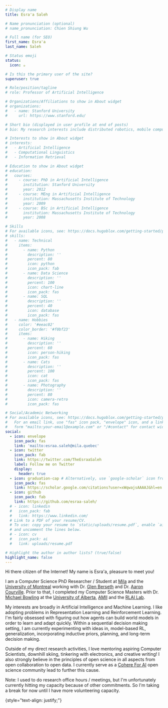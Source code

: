 ```yaml
---
# Display name
title: Esra'a Saleh

# Name pronunciation (optional)
# name_pronunciation: Chien Shiung Wu

# Full name (for SEO)
first_name: Esra'a
last_name: Saleh

# Status emoji
status:
  icon: ☕️

# Is this the primary user of the site?
superuser: true

# Role/position/tagline
# role: Professor of Artificial Intelligence

# Organizations/Affiliations to show in About widget
# organizations:
#   - name: Stanford University
#     url: https://www.stanford.edu/

# Short bio (displayed in user profile at end of posts)
# bio: My research interests include distributed robotics, mobile computing and programmable matter.

# Interests to show in About widget
# interests:
#   - Artificial Intelligence
#   - Computational Linguistics
#   - Information Retrieval

# Education to show in About widget
# education:
#   courses:
#     - course: PhD in Artificial Intelligence
#       institution: Stanford University
#       year: 2012
#     - course: MEng in Artificial Intelligence
#       institution: Massachusetts Institute of Technology
#       year: 2009
#     - course: BSc in Artificial Intelligence
#       institution: Massachusetts Institute of Technology
#       year: 2008

# Skills
# For available icons, see: https://docs.hugoblox.com/getting-started/page-builder/#icons
# skills:
#   - name: Technical
#     items:
#       - name: Python
#         description: ''
#         percent: 80
#         icon: python
#         icon_pack: fab
#       - name: Data Science
#         description: ''
#         percent: 100
#         icon: chart-line
#         icon_pack: fas
#       - name: SQL
#         description: ''
#         percent: 40
#         icon: database
#         icon_pack: fas
#   - name: Hobbies
#     color: '#eeac02'
#     color_border: '#f0bf23'
#     items:
#       - name: Hiking
#         description: ''
#         percent: 60
#         icon: person-hiking
#         icon_pack: fas
#       - name: Cats
#         description: ''
#         percent: 100
#         icon: cat
#         icon_pack: fas
#       - name: Photography
#         description: ''
#         percent: 80
#         icon: camera-retro
#         icon_pack: fas

# Social/Academic Networking
# For available icons, see: https://docs.hugoblox.com/getting-started/page-builder/#icons
#   For an email link, use "fas" icon pack, "envelope" icon, and a link in the
#   form "mailto:your-email@example.com" or "/#contact" for contact widget.
social:
  - icon: envelope
    icon_pack: fas
    link: 'mailto:esraa.saleh@mila.quebec'
  - icon: twitter
    icon_pack: fab
    link: https://twitter.com/TheEsraaSaleh
    label: Follow me on Twitter
    display:
      header: true
  - icon: graduation-cap # Alternatively, use `google-scholar` icon from `ai` icon pack
    icon_pack: fas
    link: https://scholar.google.com/citations?user=xWqwajsAAAAJ&hl=en
  - icon: github
    icon_pack: fab
    link: https://github.com/esraa-saleh/
  # - icon: linkedin
  #   icon_pack: fab
  #   link: https://www.linkedin.com/
  # Link to a PDF of your resume/CV.
  # To use: copy your resume to `static/uploads/resume.pdf`, enable `ai` icons in `params.yaml`,
  # and uncomment the lines below.
  # - icon: cv
  #   icon_pack: ai
  #   link: uploads/resume.pdf

# Highlight the author in author lists? (true/false)
highlight_name: false
---
```


Hi there citizen of the Internet! My name is Esra'a, pleasure to meet you! 

I am a Computer Science PhD Researcher / Student at [Mila](https://mila.quebec/en/) and the [University of Montreal](https://www.umontreal.ca/) working with Dr. [Glen Berseth](https://scholar.google.ca/citations?user=-WZcuuwAAAAJ&hl=en) and Dr. [Aaron Courville](https://scholar.google.com/citations?user=km6CP8cAAAAJ&hl=en). Prior to that, I completed my Computer Science Masters with Dr. [Michael Bowling](https://scholar.google.ca/citations?user=PYtPCHoAAAAJ&hl=en) at the [University of Alberta](https://www.ualberta.ca/index.html), [AMII](https://www.amii.ca/) and the [RLAI Lab](http://rlai.ualberta.ca/).

 My interests are broadly in Artificial Intelligence and Machine Learning. I like adopting problems in Representation Learning and Reinforcement Learning. I'm fairly obsessed with figuring out how agents can build world models in order to learn and adapt quickly. Within a sequential decision making setting, I am currently experimenting with ideas in, model-based RL, generalization, incorporating inductive priors, planning, and long-term decision making.

Outside of my direct research activities, I love mentoring aspiring Computer Scientists, downhill skiing, tinkering with electronics, and creative writing! I also strongly believe in the principles of open science in all aspects from open collaboration to open data. I currently serve as a [Cohere For AI](https://cohere.com/research) open science community lead to further this cause.


Note: I used to do research office hours / meetings, but I'm unfortunately currently hitting my capacity because of other commitments. So I'm taking a break for now until I have more volunteering capacity.

{style="text-align: justify;"}
